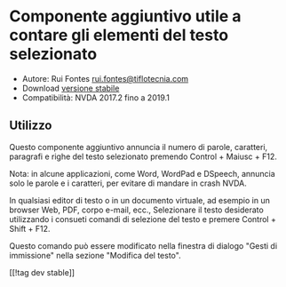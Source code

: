 # Componente aggiuntivo utile a contare gli elementi del testo selezionato #

* Autore: Rui Fontes <rui.fontes@tiflotecnia.com>
* Download [versione stabile][1]
* Compatibilità: NVDA 2017.2 fino a 2019.1

## Utilizzo ##
Questo componente aggiuntivo annuncia il numero di parole, caratteri,
paragrafi e righe del testo selezionato premendo Control + Maiusc + F12.

Nota: in alcune applicazioni, come Word, WordPad e DSpeech, annuncia solo le
parole e i caratteri, per evitare di mandare in crash NVDA.

In qualsiasi editor di testo o in un documento virtuale, ad esempio in un
browser Web, PDF, corpo e-mail, ecc., Selezionare il testo desiderato
utilizzando i consueti comandi di selezione del testo e premere Control +
Shift + F12.

Questo comando può essere modificato nella finestra di dialogo "Gesti di
immissione" nella sezione "Modifica del testo".

[[!tag dev stable]]

[1]: https://addons.nvda-project.org/files/get.php?file=wc
